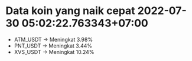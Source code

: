 # Data koin yang naik cepat 2022-07-30 05:02:22.763343+07:00

* ATM_USDT -> Meningkat 3.98%
* PNT_USDT -> Meningkat 3.44%
* XVS_USDT -> Meningkat 10.24%

